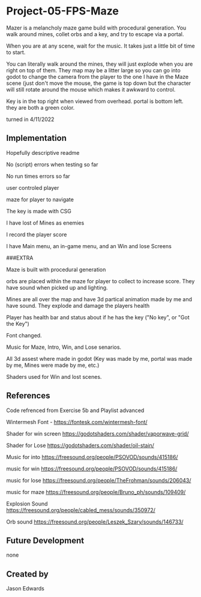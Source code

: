 # Project-05-FPS-Maze

Mazer is a melancholy maze game build with procedural generation. You walk around mines, collet orbs and a key, and try to escape via a portal. 

When you are at any scene, wait for the music. It takes just a little bit of time to start. 

You can literally walk around the mines, they will just explode when you are right on top of them. They map may be a litter large so you can go into godot to change the camera from the player to the one I have in the Maze scene (just don't move the mouse, the game is top down but the character will still rotate around the mouse which makes it awkward to control. 

Key is in the top right when viewed from overhead. portal is bottom left. they are both a green color.  

turned in 4/11/2022

## Implementation

Hopefully descriptive readme

No (script) errors when testing so far

No run times errors so far

user controled player

maze for player to navigate

The key is made with CSG

I have lost of Mines as enemies

I record the player score

I have Main menu, an in-game menu, and an Win and lose Screens

###EXTRA

Maze is built with procedural generation

orbs are placed within the maze for player to collect to increase score. They have sound when picked up and lighting. 

Mines are all over the map and have 3d partical animation made by me and have sound. They explode and damage the players health

Player has health bar and status about if he has the key ("No key", or "Got the Key")

Font changed. 

Music for Maze, Intro, Win, and Lose senarios. 

All 3d assest where made in godot (Key was made by me, portal was made by me, Mines were made by me, etc.)

Shaders used for Win and lost scenes.


## References
Code refrenced from Exercise 5b and Playlist advanced 

Wintermesh Font - https://fontesk.com/wintermesh-font/

Shader for win screen https://godotshaders.com/shader/vaporwave-grid/

Shader for Lose https://godotshaders.com/shader/oil-stain/

Music for into https://freesound.org/people/PSOVOD/sounds/415186/

music for win https://freesound.org/people/PSOVOD/sounds/415186/

music for lose https://freesound.org/people/TheFrohman/sounds/206043/

music for maze https://freesound.org/people/Bruno_ph/sounds/109409/

Explosion Sound https://freesound.org/people/cabled_mess/sounds/350972/

Orb sound https://freesound.org/people/Leszek_Szary/sounds/146733/

## Future Development
none 

## Created by

Jason Edwards
